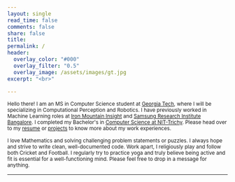 ```yaml
---
layout: single
read_time: false
comments: false
share: false
title: 
permalink: /
header:
  overlay_color: "#000"
  overlay_filter: "0.5"
  overlay_image: /assets/images/gt.jpg
excerpt: "<br>"

---
```


<small> Hello there! I am an MS in Computer Science student at [Georgia Tech](https://www.gatech.edu/), where I will be specializing in Computational Perception and Robotics. I have previously worked in Machine Learning roles at [Iron Mountain Insight](https://www.ironmountain.com/services/content-service-platform) and [Samsung Research Institute Bangalore](https://research.samsung.com/sri-b). I completed my Bachelor's in [Computer Science at NIT-Trichy](https://www.nitt.edu/home/academics/departments/cse/). Please head over to my [resume](/resume) or [projects](/projects) to know more about my work experiences.  </small>

<small> I love Mathematics and solving challenging problem statements or puzzles. I always hope and strive to write clean, well-documented code. Work apart, I religiously play and follow both Cricket and Football. I regularly try to practice yoga and truly believe being active and fit is essential for a well-functioning mind. Please feel free to drop in a message for anything.</small>

<div id='featured'></div>


---
